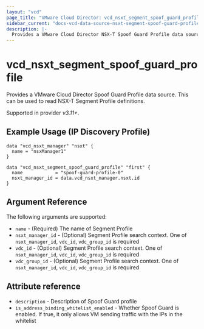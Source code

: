 ```yaml
---
layout: "vcd"
page_title: "VMware Cloud Director: vcd_nsxt_segment_spoof_guard_profile"
sidebar_current: "docs-vcd-data-source-nsxt-segment-spoof-guard-profile"
description: |-
  Provides a VMware Cloud Director NSX-T Spoof Guard Profile data source. This can be used to read NSX-T Segment Profile definitions.
---
```


# vcd\_nsxt\_segment\_spoof\_guard\_profile

Provides a VMware Cloud Director Spoof Guard Profile data source. This can be used to read NSX-T Segment Profile definitions.

Supported in provider *v3.11+*.

## Example Usage (IP Discovery Profile)

```hcl
data "vcd_nsxt_manager" "nsxt" {
  name = "nsxManager1"
}

data "vcd_nsxt_segment_spoof_guard_profile" "first" {
  name            = "spoof-guard-profile-0"
  nsxt_manager_id = data.vcd_nsxt_manager.nsxt.id
}
```


## Argument Reference

The following arguments are supported:

* `name` - (Required) The name of Segment Profile
* `nsxt_manager_id` - (Optional) Segment Profile search context. One of `nsxt_manager_id`, `vdc_id`, `vdc_group_id` is required
* `vdc_id` - (Optional) Segment Profile search context. One of `nsxt_manager_id`, `vdc_id`, `vdc_group_id` is required
* `vdc_group_id` - (Optional) Segment Profile search context. One of `nsxt_manager_id`, `vdc_id`, `vdc_group_id` is required


## Attribute reference

* `description` - Description of Spoof Guard profile
* `is_address_binding_whitelist_enabled` - Whether Spoof Guard is enabled. If true, it only allows
  VM sending traffic with the IPs in the whitelist
